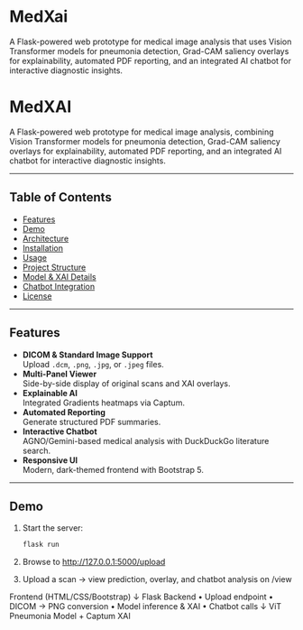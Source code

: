 # MedXai
A Flask-powered web prototype for medical image analysis that uses Vision Transformer models for pneumonia detection, Grad-CAM saliency overlays for explainability, automated PDF reporting, and an integrated AI chatbot for interactive diagnostic insights.
# MedXAI

A Flask-powered web prototype for medical image analysis, combining Vision Transformer models for pneumonia detection, Grad-CAM saliency overlays for explainability, automated PDF reporting, and an integrated AI chatbot for interactive diagnostic insights.

---

## Table of Contents

- [Features](#features)  
- [Demo](#demo)  
- [Architecture](#architecture)  
- [Installation](#installation)  
- [Usage](#usage)  
- [Project Structure](#project-structure)  
- [Model & XAI Details](#model--xai-details)  
- [Chatbot Integration](#chatbot-integration)  
- [License](#license)  

---

## Features

- **DICOM & Standard Image Support**  
  Upload `.dcm`, `.png`, `.jpg`, or `.jpeg` files.  
- **Multi-Panel Viewer**  
  Side-by-side display of original scans and XAI overlays.  
- **Explainable AI**  
  Integrated Gradients heatmaps via Captum.  
- **Automated Reporting**  
  Generate structured PDF summaries.  
- **Interactive Chatbot**  
  AGNO/Gemini-based medical analysis with DuckDuckGo literature search.  
- **Responsive UI**  
  Modern, dark-themed frontend with Bootstrap 5.

---

## Demo

1. Start the server:  
   ```bash
   flask run

2. Browse to http://127.0.0.1:5000/upload

3. Upload a scan → view prediction, overlay, and chatbot analysis on /view

Frontend (HTML/CSS/Bootstrap)
        ↓
   Flask Backend
   • Upload endpoint
   • DICOM → PNG conversion
   • Model inference & XAI
   • Chatbot calls
        ↓
 ViT Pneumonia Model + Captum XAI
